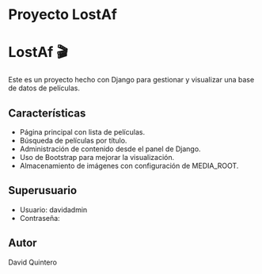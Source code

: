# Proyecto LostAf 
# LostAf 🎬

Este es un proyecto hecho con Django para gestionar y visualizar una base de datos de películas.

## Características

- Página principal con lista de películas.
- Búsqueda de películas por título.
- Administración de contenido desde el panel de Django.
- Uso de Bootstrap para mejorar la visualización.
- Almacenamiento de imágenes con configuración de MEDIA_ROOT.

## Superusuario

- Usuario: davidadmin
- Contraseña:

## Autor

David Quintero
